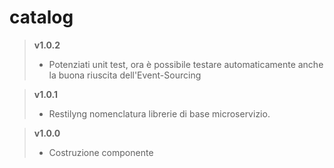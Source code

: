 # catalog

> **v1.0.2**
>	* Potenziati unit test, ora è possibile testare automaticamente anche la buona riuscita dell'Event-Sourcing

> **v1.0.1**
>	* Restilyng nomenclatura librerie di base microservizio.

> **v1.0.0**
>	* Costruzione componente
